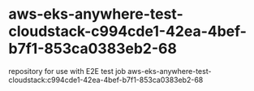# aws-eks-anywhere-test-cloudstack-c994cde1-42ea-4bef-b7f1-853ca0383eb2-68
repository for use with E2E test job aws-eks-anywhere-test-cloudstack:c994cde1-42ea-4bef-b7f1-853ca0383eb2-68

